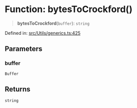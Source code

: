 # Function: bytesToCrockford()

> **bytesToCrockford**(`buffer`): `string`

Defined in: [src/Utils/generics.ts:425](https://github.com/Fokusdotid/bail/blob/cf6cc85134e12081bc635cea02cc0eee74033a81/src/Utils/generics.ts#L425)

## Parameters

### buffer

`Buffer`

## Returns

`string`
